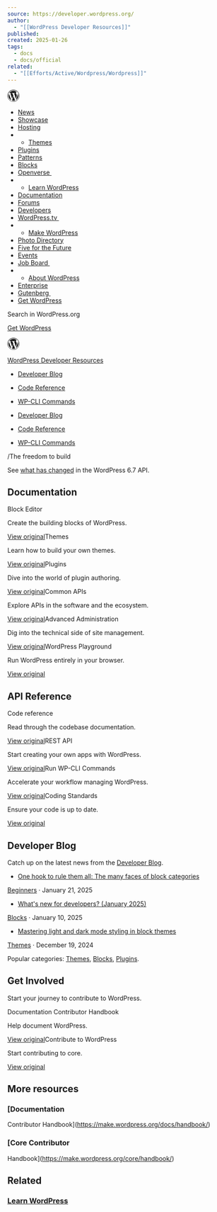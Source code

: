 ```yaml
---
source: https://developer.wordpress.org/
author:
  - "[[WordPress Developer Resources]]"
published: 
created: 2025-01-26
tags:
  - docs
  - docs/official
related:
  - "[[Efforts/Active/Wordpress/Wordpress]]"
---
```

[<svg xmlns="http://www.w3.org/2000/svg" role="img" width="28" height="28" viewBox="0 0 28 28"><title>WordPress.org</title><path fill="currentColor" d="M13.6052 0.923525C16.1432 0.923525 18.6137 1.67953 20.7062 3.09703C22.7447 4.47403 24.3512 6.41803 25.3097 8.68603C26.9837 12.6415 26.5382 17.164 24.1352 20.7145C22.7582 22.753 20.8142 24.3595 18.5462 25.318C14.5907 26.992 10.0682 26.5465 6.51772 24.1435C4.47922 22.7665 2.87272 20.8225 1.91422 18.5545C0.240225 14.599 0.685725 10.0765 3.08872 6.52603C4.46572 4.48753 6.40973 2.88103 8.67772 1.92253C10.2302 1.26103 11.9177 0.923525 13.6052 0.923525ZM13.6052 0.113525C6.15322 0.113525 0.105225 6.16153 0.105225 13.6135C0.105225 21.0655 6.15322 27.1135 13.6052 27.1135C21.0572 27.1135 27.1052 21.0655 27.1052 13.6135C27.1052 6.16153 21.0572 0.113525 13.6052 0.113525Z"></path><path fill="currentColor" d="M2.36011 13.6133C2.36011 17.9198 4.81711 21.8618 8.70511 23.7383L3.33211 9.03684C2.68411 10.4813 2.36011 12.0338 2.36011 13.6133ZM21.2061 13.0463C21.2061 11.6558 20.7066 10.6973 20.2746 9.94134C19.8426 9.18534 19.1676 8.22684 19.1676 7.30884C19.1676 6.39084 19.9506 5.31084 21.0576 5.31084H21.2061C16.6296 1.11234 9.51511 1.42284 5.31661 6.01284C4.91161 6.45834 4.53361 6.93084 4.20961 7.43034H4.93861C6.11311 7.43034 7.93561 7.28184 7.93561 7.28184C8.54311 7.24134 8.61061 8.13234 8.00311 8.21334C8.00311 8.21334 7.39561 8.28084 6.72061 8.32134L10.8111 20.5118L13.2681 13.1273L11.5131 8.32134C10.9056 8.28084 10.3386 8.21334 10.3386 8.21334C9.73111 8.17284 9.79861 7.25484 10.4061 7.28184C10.4061 7.28184 12.2691 7.43034 13.3626 7.43034C14.4561 7.43034 16.3596 7.28184 16.3596 7.28184C16.9671 7.24134 17.0346 8.13234 16.4271 8.21334C16.4271 8.21334 15.8196 8.28084 15.1446 8.32134L19.2081 20.4173L20.3691 16.7453C20.8821 15.1388 21.1926 14.0048 21.1926 13.0328L21.2061 13.0463ZM13.7946 14.5853L10.4196 24.3998C12.6876 25.0613 15.1041 25.0073 17.3316 24.2243L17.2506 24.0758L13.7946 14.5853ZM23.4741 8.21334C23.5281 8.59134 23.5551 8.98284 23.5551 9.37434C23.5551 10.5218 23.3391 11.8043 22.7046 13.3973L19.2621 23.3333C24.5271 20.2688 26.4036 13.5593 23.4741 8.21334Z"></path></svg>](https://wordpress.org/)

- [News](https://wordpress.org/news/)
- [Showcase](https://wordpress.org/showcase/)
- [Hosting](https://wordpress.org/hosting/)
- - [Themes](https://wordpress.org/themes/)
- [Plugins](https://wordpress.org/plugins/)
- [Patterns](https://wordpress.org/patterns/)
- [Blocks](https://wordpress.org/blocks/)
- [Openverse ︎](https://openverse.org/)
- - [Learn WordPress](https://learn.wordpress.org/)
- [Documentation](https://wordpress.org/documentation/)
- [Forums](https://wordpress.org/support/forums/)
- [Developers](https://developer.wordpress.org/)
- [WordPress.tv ︎](https://wordpress.tv/)
- - [Make WordPress](https://make.wordpress.org/)
- [Photo Directory](https://wordpress.org/photos/)
- [Five for the Future](https://wordpress.org/five-for-the-future/)
- [Events](https://events.wordpress.org/)
- [Job Board ︎](https://jobs.wordpress.net/)
- - [About WordPress](https://wordpress.org/about/)
- [Enterprise](https://wordpress.org/enterprise/)
- [Gutenberg ︎](https://wordpress.org/gutenberg/)
- [Get WordPress](https://wordpress.org/download/)

Search in WordPress.org

[Get WordPress](https://wordpress.org/download/)

[<svg xmlns="http://www.w3.org/2000/svg" role="img" width="28" height="28" viewBox="0 0 28 28"><title>WordPress.org</title><path fill="currentColor" d="M13.6052 0.923525C16.1432 0.923525 18.6137 1.67953 20.7062 3.09703C22.7447 4.47403 24.3512 6.41803 25.3097 8.68603C26.9837 12.6415 26.5382 17.164 24.1352 20.7145C22.7582 22.753 20.8142 24.3595 18.5462 25.318C14.5907 26.992 10.0682 26.5465 6.51772 24.1435C4.47922 22.7665 2.87272 20.8225 1.91422 18.5545C0.240225 14.599 0.685725 10.0765 3.08872 6.52603C4.46572 4.48753 6.40973 2.88103 8.67772 1.92253C10.2302 1.26103 11.9177 0.923525 13.6052 0.923525ZM13.6052 0.113525C6.15322 0.113525 0.105225 6.16153 0.105225 13.6135C0.105225 21.0655 6.15322 27.1135 13.6052 27.1135C21.0572 27.1135 27.1052 21.0655 27.1052 13.6135C27.1052 6.16153 21.0572 0.113525 13.6052 0.113525Z"></path><path fill="currentColor" d="M2.36011 13.6133C2.36011 17.9198 4.81711 21.8618 8.70511 23.7383L3.33211 9.03684C2.68411 10.4813 2.36011 12.0338 2.36011 13.6133ZM21.2061 13.0463C21.2061 11.6558 20.7066 10.6973 20.2746 9.94134C19.8426 9.18534 19.1676 8.22684 19.1676 7.30884C19.1676 6.39084 19.9506 5.31084 21.0576 5.31084H21.2061C16.6296 1.11234 9.51511 1.42284 5.31661 6.01284C4.91161 6.45834 4.53361 6.93084 4.20961 7.43034H4.93861C6.11311 7.43034 7.93561 7.28184 7.93561 7.28184C8.54311 7.24134 8.61061 8.13234 8.00311 8.21334C8.00311 8.21334 7.39561 8.28084 6.72061 8.32134L10.8111 20.5118L13.2681 13.1273L11.5131 8.32134C10.9056 8.28084 10.3386 8.21334 10.3386 8.21334C9.73111 8.17284 9.79861 7.25484 10.4061 7.28184C10.4061 7.28184 12.2691 7.43034 13.3626 7.43034C14.4561 7.43034 16.3596 7.28184 16.3596 7.28184C16.9671 7.24134 17.0346 8.13234 16.4271 8.21334C16.4271 8.21334 15.8196 8.28084 15.1446 8.32134L19.2081 20.4173L20.3691 16.7453C20.8821 15.1388 21.1926 14.0048 21.1926 13.0328L21.2061 13.0463ZM13.7946 14.5853L10.4196 24.3998C12.6876 25.0613 15.1041 25.0073 17.3316 24.2243L17.2506 24.0758L13.7946 14.5853ZM23.4741 8.21334C23.5281 8.59134 23.5551 8.98284 23.5551 9.37434C23.5551 10.5218 23.3391 11.8043 22.7046 13.3973L19.2621 23.3333C24.5271 20.2688 26.4036 13.5593 23.4741 8.21334Z"></path></svg>](https://wordpress.org/)

[WordPress Developer Resources](https://developer.wordpress.org/)

- [Developer Blog](https://developer.wordpress.org/news/)
- [Code Reference](https://developer.wordpress.org/reference/)
- [WP-CLI Commands](https://developer.wordpress.org/cli/commands/)

- [Developer Blog](https://developer.wordpress.org/news/)
- [Code Reference](https://developer.wordpress.org/reference/)
- [WP-CLI Commands](https://developer.wordpress.org/cli/commands/)

/The freedom to build

See [what has changed](https://developer.wordpress.org/reference/since/6.7.0/) in the WordPress 6.7 API.

## Documentation

Block Editor

Create the building blocks of WordPress.

[View original](https://developer.wordpress.org/block-editor/)Themes

Learn how to build your own themes.

[View original](https://developer.wordpress.org/themes/)Plugins

Dive into the world of plugin authoring.

[View original](https://developer.wordpress.org/plugins/)Common APIs

Explore APIs in the software and the ecosystem.

[View original](https://developer.wordpress.org/apis/)Advanced Administration

Dig into the technical side of site management.

[View original](https://developer.wordpress.org/advanced-administration/)WordPress Playground

Run WordPress entirely in your browser.

[View original](https://developer.wordpress.org/playground/)

## API Reference

Code reference

Read through the codebase documentation.

[View original](https://developer.wordpress.org/reference/)REST API

Start creating your own apps with WordPress.

[View original](https://developer.wordpress.org/rest-api/)Run WP-CLI Commands

Accelerate your workflow managing WordPress.

[View original](https://developer.wordpress.org/cli/commands)Coding Standards

Ensure your code is up to date.

[View original](https://developer.wordpress.org/coding-standards/)

## Developer Blog

Catch up on the latest news from the [Developer Blog](https://developer.wordpress.org/news/).

- [One hook to rule them all: The many faces of block categories](https://developer.wordpress.org/news/2025/01/one-hook-to-rule-them-all-the-many-faces-of-block-categories/)

[Beginners](https://developer.wordpress.org/news/category/beginners/) · January 21, 2025
- [What's new for developers? (January 2025)](https://developer.wordpress.org/news/2025/01/whats-new-for-developers-january-2025/)

[Blocks](https://developer.wordpress.org/news/category/blocks/) · January 10, 2025
- [Mastering light and dark mode styling in block themes](https://developer.wordpress.org/news/2024/12/mastering-light-and-dark-mode-styling-in-block-themes/)

[Themes](https://developer.wordpress.org/news/category/themes/) · December 19, 2024

Popular categories: [Themes](https://developer.wordpress.org/news/category/themes/), [Blocks](https://developer.wordpress.org/news/category/blocks/), [Plugins](https://developer.wordpress.org/news/category/plugins/).

## Get Involved

Start your journey to contribute to WordPress.

Documentation Contributor Handbook

Help document WordPress.

[View original](https://make.wordpress.org/docs/handbook/)Contribute to WordPress

Start contributing to core.

[View original](https://make.wordpress.org/core/handbook/)

## More resources

### [Documentation  
Contributor Handbook](https://make.wordpress.org/docs/handbook/)

### [Core Contributor  
Handbook](https://make.wordpress.org/core/handbook/)

## Related

### [Learn WordPress](https://learn.wordpress.org/)